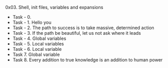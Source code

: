 0x03. Shell, init files, variables and expansions
- Task - 0. <o>
- Task - 1. Hello you
- Task - 2. The path to success is to take massive, determined action
- Task - 3. If the path be beautiful, let us not ask where it leads
- Task - 4. Global variables
- Task - 5. Local variables
- Task - 6. Local variable
- Task 7. Global variable
- Task 8. Every addition to true knowledge is an addition to human power

